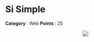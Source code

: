 # Si Simple

**Category** : Web
**Points** : 25

<p align="center">
<img src="https://i.gifer.com/ZKZg.gif" width="20" height="20" align="center">
</p>
<!-- FLAG{Tu_Peux_encore_attendre_lonnnnnnntemps} -->




